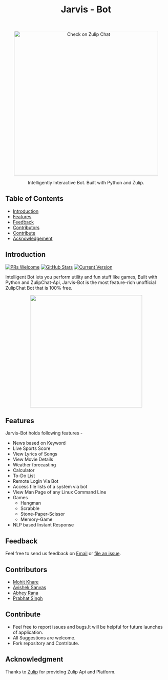 
<h1 align="center"> Jarvis - Bot </h1> <br>

<p align="center">
  <a href="https://itunes.apple.com/us/app/gitpoint/id1251245162?mt=8">
    <img alt="Check on Zulip Chat" title="Jarvis-Bot" src="https://github.com/mkfeuhrer/JarvisBot/blob/master/b318c6a3-a7ef-436a-a096-f33498706be9.png" width="450">
  </a>
</p>

<p align="center">
  Intelligently Interactive Bot. Built with Python and Zulip.
</p>

## Table of Contents

- [Introduction](#introduction)
- [Features](#features)
- [Feedback](#feedback)
- [Contributors](#contributors)
- [Contribute](#contribute)
- [Acknowledgement](#Acknowledgement)

## Introduction

[![PRs Welcome](https://img.shields.io/badge/PRs-welcome-brightgreen.svg?style=flat-square)](http://makeapullrequest.com)
[![GitHub Stars](https://img.shields.io/github/stars/mkfeuhrer/JarvisBot.svg)](https://github.com/mkfeuhrer/) 
[![Current Version](https://img.shields.io/badge/version-1.0-green.svg)](https://github.com/mkfeuhrer/JarvisBot)

Intelligent Bot lets you perform utility and fun stuff like games, Built with Python and ZulipChat-Api, Jarvis-Bot is the most feature-rich unofficial ZulipChat Bot that is 100% free.

<p align="center">
  <img src = "http://i.imgur.com/HowF6aM.png" width=350>
</p>

## Features

Jarvis-Bot holds following features -

* News based on Keyword
* Live Sports Score
* View Lyrics of Songs
* View Movie Details
* Weather forecasting
* Calculator 
* To-Do List
* Remote Login Via Bot
* Access file lists of a system via bot
* View Man Page of any Linux Command Line
* Games 
  - Hangman
  - Scrabble
  - Stone-Paper-Scissor
  - Memory-Game
* NLP based Instant Response  

## Feedback

Feel free to send us feedback on [Email](mailto:mohitfeuhrer@gmail.com) or [file an issue](https://github.com/mkfeuhrer/JarvisBot/issues).

## Contributors

<ul>
  <li> <a href="https://github.com/mkfeuhrer">Mohit Khare</a></li>
  <li> <a href="https://github.com/avisheksanvas">Avishek Sanvas</a></li>
  <li> <a href="https://github.com/Abhey">Abhey Rana</a></li>
  <li> <a href="https://github.com/forceawakened">Prabhat Singh</a></li>
</ul>

## Contribute

<ul>
  <li>Feel free to report issues and bugs.It will be helpful for future launches of application.</li>
  <li>All Suggestions are welcome.</li>
  <li>Fork repository and Contribute.</li>
</ul>

## Acknowledgment

Thanks to [Zulip](https://zulipchat.com/) for providing Zulip Api and Platform.
